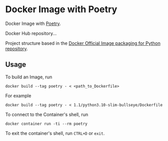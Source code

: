 # Docker Image with Poetry

Docker Image with [Poetry](https://python-poetry.org/).

Docker Hub repository...

Project structure based in the [Docker Official Image packaging for Python repository](https://github.com/docker-library/python).

## Usage

To build an Image, run
```
docker build --tag poetry - < <path_to_Dockerfile>
```
For example
```
docker build --tag poetry - < 1.1/python3.10-slim-bullseye/Dockerfile
```

To connect to the Container's shell, run
```
docker container run -ti --rm poetry
```
To exit the container's shell, run `CTRL+D` or `exit`.
